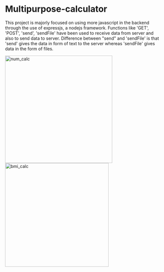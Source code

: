# Multipurpose-calculator

This project is majorly focused on using more javascript in the backend through the use of expressjs, a nodejs framework. Functions like 'GET', 'POST', 'send', 'sendFile' have been used to receive data from server and also to send data to server.
Difference between "send" and 'sendFile' is that 'send' gives the data in form of text to the server whereas 'sendFile' gives data in the form of files.

<img width="350" alt="num_calc" src="https://user-images.githubusercontent.com/63922686/170489075-e23c235e-f197-4aba-a5c9-822b28a80012.png">
<img width="338" alt="bmi_calc" src="https://user-images.githubusercontent.com/63922686/170489067-2467e3a2-4331-417c-980a-d91b92f6e76a.png">
